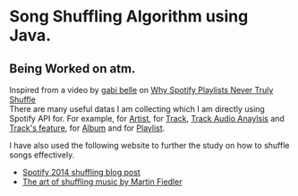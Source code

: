 # Song Shuffling Algorithm using Java. <br>
## Being Worked on atm.  
Inspired from a video by [gabi belle](https://www.youtube.com/@itsgabibelle) on [Why Spotify Playlists Never Truly Shuffle](https://youtu.be/OdLyKETk5o0)  
There are many useful datas I am collecting which I am directly using Spotify API for. For example, for [Artist](https://developer.spotify.com/documentation/web-api/reference/#/operations/get-an-artist), for [Track](https://developer.spotify.com/documentation/web-api/reference/#/operations/get-track), [Track Audio Anaylsis](https://developer.spotify.com/documentation/web-api/reference/#/operations/get-audio-analysis) and [Track's feature](https://developer.spotify.com/documentation/web-api/reference/#/operations/get-audio-features), for [Album](https://developer.spotify.com/documentation/web-api/reference/#/operations/get-an-album) and for [Playlist](https://developer.spotify.com/documentation/web-api/reference/#/operations/get-playlist).   
   
I have also used the following website to further the study on how to shuffle songs effectively.   
- [Spotify 2014 shuffling blog post](https://engineering.atspotify.com/2014/02/how-to-shuffle-songs/)   
- [The art of shuffling music by Martin Fiedler](http://keyj.emphy.de/balanced-shuffle/)